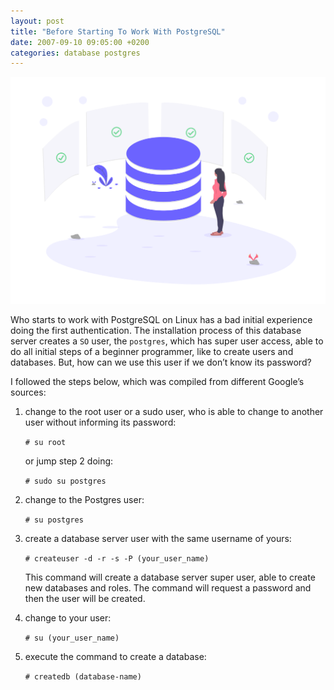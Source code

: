 ```yaml
---
layout: post
title: "Before Starting To Work With PostgreSQL"
date: 2007-09-10 09:05:00 +0200
categories: database postgres
---
```


![Before starting to work with PostgreSQL](/images/posts/2007-09-10-before-starting-to-work-with-postgresql.png)

Who starts to work with PostgreSQL on Linux has a bad initial experience doing the first authentication. The installation process of this database server creates a `SO` user, the `postgres`, which has super user access, able to do all initial steps of a beginner programmer, like to create users and databases. But, how can we use this user if we don’t know its password?

<!-- more -->

I followed the steps below, which was compiled from different Google’s sources:

1. change to the root user or a sudo user, who is able to change to another user without informing its password:

   `# su root`
   
   or jump step 2 doing:
   
   `# sudo su postgres`

2. change to the Postgres user:

   `# su postgres`

3. create a database server user with the same username of yours:

   `# createuser -d -r -s -P (your_user_name)`
   
   This command will create a database server super user, able to create new databases and roles. The command will request a password and then the user will be created.

4. change to your user:

   `# su (your_user_name)`

5. execute the command to create a database:

   `# createdb (database-name)`
